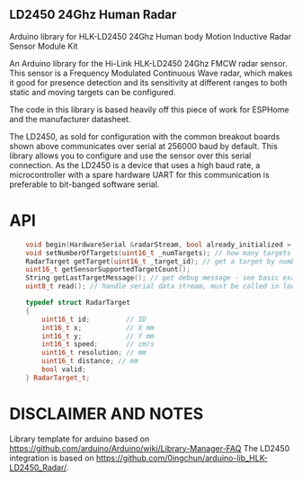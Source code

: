 ## LD2450 24Ghz Human Radar

Arduino library for HLK-LD2450 24Ghz Human body Motion Inductive Radar Sensor Module Kit

An Arduino library for the Hi-Link HLK-LD2450 24Ghz FMCW radar sensor. This sensor is a Frequency Modulated Continuous Wave radar, which makes it good for presence detection and its sensitivity at different ranges to both static and moving targets can be configured.


The code in this library is based heavily off this piece of work for ESPHome and the manufacturer datasheet.

The LD2450, as sold for configuration with the common breakout boards shown above communicates over serial at 256000 baud by default. This library allows you to configure and use the sensor over this serial connection. As the LD2450 is a device that uses a high baud rate, a microcontroller with a spare hardware UART for this communication is preferable to bit-banged software serial.


# API

```c++
    void begin(HardwareSerial &radarStream, bool already_initialized = false); // setup sensor with given Hardware Serial instance such as Serial1
    void setNumberOfTargets(uint16_t _numTargets); // how many targets should be parsed - limit is three on current ld2450 firmware
    RadarTarget getTarget(uint16_t _target_id); // get a target by number from 0 - getSensorSupportedTargetCount()
    uint16_t getSensorSupportedTargetCount();
    String getLastTargetMessage(); // get debug message - see basic example
    uint8_t read(); // handle serial data stream, must be called in loop
```

```c++
    typedef struct RadarTarget
    {
        uint16_t id;         // ID
        int16_t x;           // X mm
        int16_t y;           // Y mm
        int16_t speed;       // cm/s
        uint16_t resolution; // mm
        uint16_t distance; // mm
        bool valid;
    } RadarTarget_t;
```

# DISCLAIMER AND NOTES

Library template for arduino based on https://github.com/arduino/Arduino/wiki/Library-Manager-FAQ
The LD2450 integration is based on https://github.com/0ingchun/arduino-lib_HLK-LD2450_Radar/.
